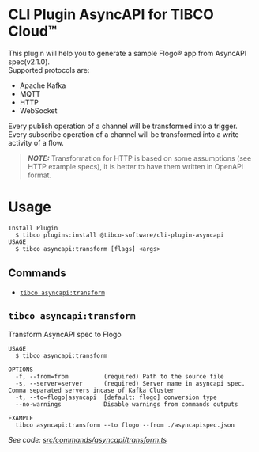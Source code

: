 # CLI Plugin AsyncAPI for TIBCO Cloud™

This plugin will help you to generate a sample Flogo® app from AsyncAPI spec(v2.1.0). \
Supported protocols are:

- Apache Kafka
- MQTT
- HTTP
- WebSocket

Every publish operation of a channel will be transformed into a trigger.\
Every subscribe operation of a channel will be transformed into a write activity of a flow.

> **_NOTE:_** Transformation for HTTP is based on some assumptions (see HTTP example specs), it is better to have them written in OpenAPI format.

# Usage

```
Install Plugin
  $ tibco plugins:install @tibco-software/cli-plugin-asyncapi
USAGE
  $ tibco asyncapi:transform [flags] <args>
```
## Commands

  <!-- commands -->
* [`tibco asyncapi:transform`](#tibco-asyncapitransform)

## `tibco asyncapi:transform`

Transform AsyncAPI spec to Flogo

```
USAGE
  $ tibco asyncapi:transform

OPTIONS
  -f, --from=from          (required) Path to the source file
  -s, --server=server      (required) Server name in asyncapi spec. Comma separated servers incase of Kafka Cluster
  -t, --to=flogo|asyncapi  [default: flogo] conversion type
  --no-warnings            Disable warnings from commands outputs

EXAMPLE
  tibco asyncapi:transform --to flogo --from ./asyncapispec.json
```

_See code: [src/commands/asyncapi/transform.ts](https://github.com/TIBCOSoftware/cic-cli-plugin-asyncapi/blob/v1.0.0-beta.1/src/commands/asyncapi/transform.ts)_
<!-- commandsstop -->
